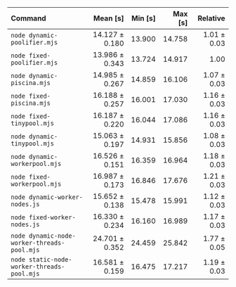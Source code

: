 | Command                                     |       Mean [s] | Min [s] | Max [s] |    Relative |
| :------------------------------------------ | -------------: | ------: | ------: | ----------: |
| `node dynamic-poolifier.mjs`                | 14.127 ± 0.180 |  13.900 |  14.758 | 1.01 ± 0.03 |
| `node fixed-poolifier.mjs`                  | 13.986 ± 0.343 |  13.724 |  14.917 |        1.00 |
| `node dynamic-piscina.mjs`                  | 14.985 ± 0.267 |  14.859 |  16.106 | 1.07 ± 0.03 |
| `node fixed-piscina.mjs`                    | 16.188 ± 0.257 |  16.001 |  17.030 | 1.16 ± 0.03 |
| `node fixed-tinypool.mjs`                   | 16.187 ± 0.220 |  16.044 |  17.086 | 1.16 ± 0.03 |
| `node dynamic-tinypool.mjs`                 | 15.063 ± 0.197 |  14.931 |  15.856 | 1.08 ± 0.03 |
| `node dynamic-workerpool.mjs`               | 16.526 ± 0.151 |  16.359 |  16.964 | 1.18 ± 0.03 |
| `node fixed-workerpool.mjs`                 | 16.987 ± 0.173 |  16.846 |  17.676 | 1.21 ± 0.03 |
| `node dynamic-worker-nodes.js`              | 15.652 ± 0.138 |  15.478 |  15.991 | 1.12 ± 0.03 |
| `node fixed-worker-nodes.js`                | 16.330 ± 0.234 |  16.160 |  16.989 | 1.17 ± 0.03 |
| `node dynamic-node-worker-threads-pool.mjs` | 24.701 ± 0.352 |  24.459 |  25.842 | 1.77 ± 0.05 |
| `node static-node-worker-threads-pool.mjs`  | 16.581 ± 0.159 |  16.475 |  17.217 | 1.19 ± 0.03 |
